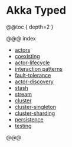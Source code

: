 # Akka Typed

@@toc { depth=2 }

@@@ index

* [actors](actors.md)
* [coexisting](coexisting.md)
* [actor-lifecycle](actor-lifecycle.md)
* [interaction patterns](interaction-patterns.md)
* [fault-tolerance](fault-tolerance.md)
* [actor-discovery](actor-discovery.md)
* [stash](stash.md)
* [stream](stream.md)
* [cluster](cluster.md)
* [cluster-singleton](cluster-singleton.md)
* [cluster-sharding](cluster-sharding.md)
* [persistence](persistence.md)
* [testing](testing.md)

@@@
